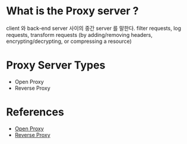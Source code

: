# What is the Proxy server ?

client 와 back-end server 사이의 중간 server 를 말한다.
filter requests, log requests, transform requests (by adding/removing headers, encrypting/decrypting, or compressing a resource)

# Proxy Server Types

* Open Proxy
* Reverse Proxy

# References

* [Open Proxy](https://en.wikipedia.org/wiki/Open_proxy)
* [Reverse Proxy](https://en.wikipedia.org/wiki/Reverse_proxy)